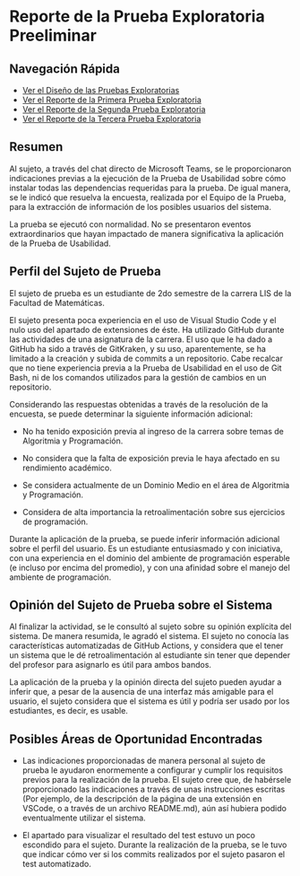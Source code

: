 # Reporte de la Prueba Exploratoria Preeliminar 

## Navegación Rápida
- [Ver el Diseño de las Pruebas Exploratorias](../Exploratory%20Test%20Design.md)
- [Ver el Reporte de la Primera Prueba Exploratoria](./1st%20Exploratory%20Test%20Report.md)
- [Ver el Reporte de la Segunda Prueba Exploratoria](./2nd%20Exploratory%20Test%20Report.md)
- [Ver el Reporte de la Tercera Prueba Exploratoria](./3rd%20Exploratory%20Test%20Report.md)

## Resumen 

Al sujeto, a través del chat directo de Microsoft Teams, se le proporcionaron indicaciones previas a la ejecución de la Prueba de Usabilidad sobre cómo instalar todas las dependencias requeridas para la prueba. De igual manera, se le indicó que resuelva la encuesta, realizada por el Equipo de la Prueba, para la extracción de información de los posibles usuarios del sistema. 

La prueba se ejecutó con normalidad. No se presentaron eventos extraordinarios que hayan impactado de manera significativa la aplicación de la Prueba de Usabilidad. 

 

## Perfil del Sujeto de Prueba 

El sujeto de prueba es un estudiante de 2do semestre de la carrera LIS de la Facultad de Matemáticas. 

El sujeto presenta poca experiencia en el uso de Visual Studio Code y el nulo uso del apartado de extensiones de éste. Ha utilizado GitHub durante las actividades de una asignatura de la carrera. El uso que le ha dado a GitHub ha sido a través de GitKraken, y su uso, aparentemente, se ha limitado a la creación y subida de commits a un repositorio. Cabe recalcar que no tiene experiencia previa a la Prueba de Usabilidad en el uso de Git Bash, ni de los comandos utilizados para la gestión de cambios en un repositorio. 

Considerando las respuestas obtenidas a través de la resolución de la encuesta, se puede determinar la siguiente información adicional: 

- No ha tenido exposición previa al ingreso de la carrera sobre temas de Algoritmia y Programación. 

- No considera que la falta de exposición previa le haya afectado en su rendimiento académico. 

- Se considera actualmente de un Dominio Medio en el área de Algoritmia y Programación. 

- Considera de alta importancia la retroalimentación sobre sus ejercicios de programación. 

Durante la aplicación de la prueba, se puede inferir información adicional sobre el perfil del usuario. Es un estudiante entusiasmado y con iniciativa, con una experiencia en el dominio del ambiente de programación esperable (e incluso por encima del promedio), y con una afinidad sobre el manejo del ambiente de programación. 

 

## Opinión del Sujeto de Prueba sobre el Sistema 

Al finalizar la actividad, se le consultó al sujeto sobre su opinión explícita del sistema. De manera resumida, le agradó el sistema. El sujeto no conocía las características automatizadas de GitHub Actions, y considera que el tener un sistema que le dé retroalimentación al estudiante sin tener que depender del profesor para asignarlo es útil para ambos bandos. 

La aplicación de la prueba y la opinión directa del sujeto pueden ayudar a inferir que, a pesar de la ausencia de una interfaz más amigable para el usuario, el sujeto considera que el sistema es útil y podría ser usado por los estudiantes, es decir, es usable. 

 

## Posibles Áreas de Oportunidad Encontradas 

- Las indicaciones proporcionadas de manera personal al sujeto de prueba le ayudaron enormemente a configurar y cumplir los requisitos previos para la realización de la prueba. El sujeto cree que, de habérsele proporcionado las indicaciones a través de unas instrucciones escritas (Por ejemplo, de la descripción de la página de una extensión en VSCode, o a través de un archivo README.md), aún así hubiera podido eventualmente utilizar el sistema. 

- El apartado para visualizar el resultado del test estuvo un poco escondido para el sujeto. Durante la realización de la prueba, se le tuvo que indicar cómo ver si los commits realizados por el sujeto pasaron el test automatizado. 